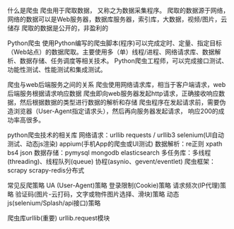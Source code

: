 什么是爬虫
    爬虫用于爬取数据， 又称之为数据采集程序。
    爬取的数据源于网络，网络的数据可以是Web服务器，数据库服务器，索引库，大数据，视频/图片，云储存
    爬取的数据是公开的，非盈利的

Python爬虫
    使用Python编写的爬虫脚本(程序)可以完成定时、定量、指定目标（Web站点）的数据爬取。主要使用多（单）线程/进程、网络请求库、数据解析、数据存储、任务调度等相关技术。
    Python爬虫工程师，可以完成接口测试、功能性测试、性能测试和集成测试。

爬虫与web后端服务之间的关系
    爬虫使用网络请求库，相当于客户端请求，web后端服务根据请求响应数据
    爬虫即向web服务器发起http请求，正确接收响应数据，然后根据数据的类型进行数据的解析和存储
    爬虫程序在发起请求前，需要伪造浏览器（User-Agent指定请求头），然后再向服务器发起请求， 响应200的成功率高很多。

python爬虫技术的相关库
    网络请求：urllib    requests / urllib3  selenium(UI自动测试、动态js渲染)    appium(手机App的爬虫或UI测试)
    数据解析：re正则    xpath   bs4     json
    数据存储：pymysql   mongodb     elasticsearch
    多任务库：多线程(threading)、线程队列(queue)    协程(asynio、gevent/eventlet)
    爬虫框架：scrapy    scrapy-redis分布式

常见反爬策略
    UA (User-Agent)策略
    登录限制(Cookie)策略
    请求频次(IP代理)策略
    验证码(图片-云打码，文字或物件图片选择、滑块)策略
    动态js(selenium/Splash/api接口)策略

爬虫库urllib(重要)
urllib.request模块
